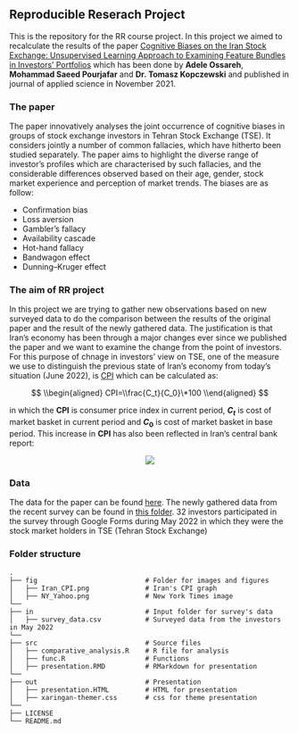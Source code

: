 ## Reproducible Reserach Project

This is the repository for the RR course project. In this project we
aimed to recalculate the results of the paper [Cognitive Biases on the
Iran Stock Exchange: Unsupervised Learning Approach to Examining Feature
Bundles in Investors’
Portfolios](https://www.mdpi.com/2076-3417/11/22/10916) which has been
done by **Adele Ossareh**, **Mohammad Saeed Pourjafar** and **Dr. Tomasz
Kopczewski** and published in journal of applied science in November
2021.

### The paper

The paper innovatively analyses the joint occurrence of cognitive biases
in groups of stock exchange investors in Tehran Stock Exchange (TSE). It
considers jointly a number of common fallacies, which have hitherto been
studied separately. The paper aims to highlight the diverse range of
investor’s profiles which are characterised by such fallacies, and the
considerable differences observed based on their age, gender, stock
market experience and perception of market trends. The biases are as
follow:

-   Confirmation bias
-   Loss aversion
-   Gambler’s fallacy
-   Availability cascade
-   Hot-hand fallacy
-   Bandwagon effect
-   Dunning–Kruger effect

### The aim of RR project

In this project we are trying to gather new observations based on new
surveyed data to do the comparison between the results of the original
paper and the result of the newly gathered data. The justification is
that Iran’s economy has been through a major changes ever since we
published the paper and we want to examine the change from the point of
investors. For this purpose of chnage in investors’ view on TSE, one of
the measure we use to distinguish the previous state of Iran’s economy
from today’s situation (June 2022), is
[CPI](https://en.wikipedia.org/wiki/Consumer_price_index) which can be
calculated as:

$$
\\begin{aligned}
CPI=\\frac{C_t}{C_0}\*100
\\end{aligned}
$$

in which the **CPI** is consumer price index in current period,
***C*<sub>*t*</sub>** is cost of market basket in current period and
***C*<sub>0</sub>** is cost of market basket in base period. This
increase in **CPI** has also been reflected in Iran’s central bank
report:

<center>
<img src="https://github.com/SaeedPourjafar/RR_Project/blob/main/fig/Iran_CPI.png">
</center>

### Data

The data for the paper can be found
[here](https://github.com/tomvar/Cognitive_Biases_on_the_Iran_Stock_Exchange).
The newly gathered data from the recent survey can be found in [this
folder](https://github.com/SaeedPourjafar/RR_Project/tree/main/in). 32
investors participated in the survey through Google Forms during May
2022 in which they were the stock market holders in TSE (Tehran Stock
Exchange)

### Folder structure

    .
    ├── fig                           # Folder for images and figures
    │   ├── Iran_CPI.png              # Iran's CPI graph
    │   ├── NY_Yahoo.png              # New York Times image
    └──
    ├── in                            # Input folder for survey's data
    │   ├── survey_data.csv           # Surveyed data from the investors in May 2022
    └──
    ├── src                           # Source files
    │   ├── comparative_analysis.R    # R file for analysis
    │   ├── func.R                    # Functions
    │   ├── presentation.RMD          # RMarkdown for presentation
    └──
    ├── out                           # Presentation
    │   ├── presentation.HTML         # HTML for presentation
    │   ├── xaringan-themer.css       # css for theme presentation    
    └──
    ├── LICENSE
    └── README.md
